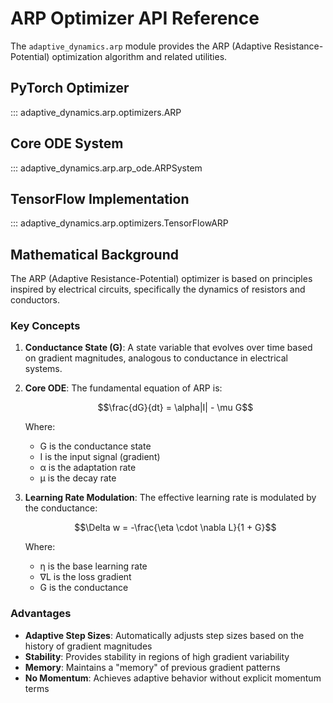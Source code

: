 # ARP Optimizer API Reference

The `adaptive_dynamics.arp` module provides the ARP (Adaptive Resistance-Potential) optimization algorithm and related utilities.

## PyTorch Optimizer

::: adaptive_dynamics.arp.optimizers.ARP

## Core ODE System

::: adaptive_dynamics.arp.arp_ode.ARPSystem

## TensorFlow Implementation

::: adaptive_dynamics.arp.optimizers.TensorFlowARP

## Mathematical Background

The ARP (Adaptive Resistance-Potential) optimizer is based on principles inspired by electrical circuits, specifically the dynamics of resistors and conductors.

### Key Concepts

1. **Conductance State (G)**: A state variable that evolves over time based on gradient magnitudes, analogous to conductance in electrical systems.

2. **Core ODE**: The fundamental equation of ARP is:

   $$\frac{dG}{dt} = \alpha|I| - \mu G$$

   Where:
   - G is the conductance state
   - I is the input signal (gradient)
   - α is the adaptation rate
   - μ is the decay rate

3. **Learning Rate Modulation**: The effective learning rate is modulated by the conductance:

   $$\Delta w = -\frac{\eta \cdot \nabla L}{1 + G}$$

   Where:
   - η is the base learning rate
   - ∇L is the loss gradient
   - G is the conductance

### Advantages

- **Adaptive Step Sizes**: Automatically adjusts step sizes based on the history of gradient magnitudes
- **Stability**: Provides stability in regions of high gradient variability
- **Memory**: Maintains a "memory" of previous gradient patterns
- **No Momentum**: Achieves adaptive behavior without explicit momentum terms